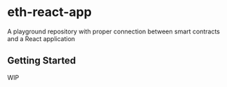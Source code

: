 # eth-react-app
A playground repository with proper connection between smart contracts and a React application

## Getting Started
WIP
